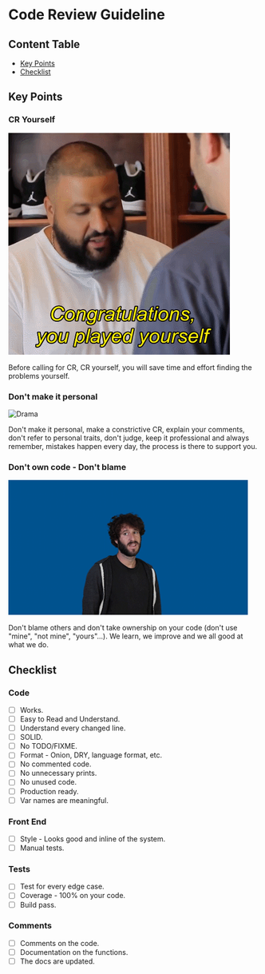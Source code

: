 # Code Review Guideline

## Content Table

* [Key Points](#key-points)
* [Checklist](#checklist)

## Key Points

### CR Yourself

![You played yourself](/imgs/4a4.gif)

Before calling for CR, CR yourself, you will save time and effort finding the problems yourself.

### Don't make it personal

![Drama](/imgs/drama.gif)

Don't make it personal, make a constrictive CR, explain your comments, don't refer to personal traits, don't judge, keep it professional and always remember, mistakes happen every day, the process is there to support you.

### Don't own code - Don't blame

![Blame](/imgs/blame.gif)

Don't blame others and don't take ownership on your code (don't use "mine", "not mine", "yours"...). We learn, we improve and we all good at what we do.

## Checklist

### Code

* [ ] Works.
* [ ] Easy to Read and Understand.
* [ ] Understand every changed line.
* [ ] SOLID.
* [ ] No TODO/FIXME.
* [ ] Format - Onion, DRY, language format, etc.
* [ ] No commented code.
* [ ] No unnecessary prints.
* [ ] No unused code.
* [ ] Production ready.
* [ ] Var names are meaningful.

### Front End

* [ ] Style - Looks good and inline of the system.
* [ ] Manual tests.

### Tests

* [ ] Test for every edge case.
* [ ] Coverage - 100% on your code.
* [ ] Build pass.

### Comments

* [ ] Comments on the code.
* [ ] Documentation on the functions.
* [ ] The docs are updated.